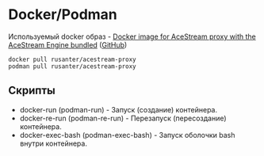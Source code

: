 # Docker/Podman
Используемый docker образ - [Docker image for AceStream proxy with the AceStream Engine bundled](https://hub.docker.com/r/rusanter/acestream-proxy) ([GitHub](https://github.com/rusanter/acestream-docker))
```
docker pull rusanter/acestream-proxy
podman pull rusanter/acestream-proxy
```
## Скрипты

- docker-run (podman-run) - Запуск (создание) контейнера.
- docker-re-run (podman-re-run) - Перезапуск (пересоздание) контейнера.
- docker-exec-bash (podman-exec-bash) - Запуск оболочки bash внутри контейнера.
